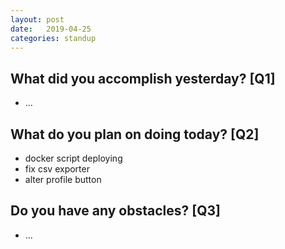 ```yaml
---
layout:	post
date:	2019-04-25
categories:	standup
---
```

## What did you accomplish yesterday? [Q1]

- ...

## What do you plan on doing today? [Q2]

- docker script deploying
- fix csv exporter
- alter profile button

## Do you have any obstacles? [Q3]

- ...
